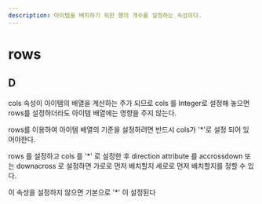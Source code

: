 ```yaml
---
description: 아이템을 배치하기 위한 행의 개수를 설정하는 속성이다.
---
```


# rows

## D

cols 속성이 아이템의 배열을 계산하는 주가 되므로 cols 를 Integer로 설정해 놓으면 rows를 설정하더라도 아이템 배열에는 영향을 주지 않는다. 

rows를 이용하여 아이템 배열의 기준을 설정하려면 반드시 cols가 '\*'로 설정 되어 있어야한다.

rows 를 설정하고 cols 를 '\*' 로 설정한 후 direction attribute 를 accrossdown 또는 downacross 로 설정하면 가로로 먼저 배치할지 세로로 먼저 배치할지를 정할 수 있다.

이 속성을 설정하지 않으면 기본으로 '\*' 이 설정된다




